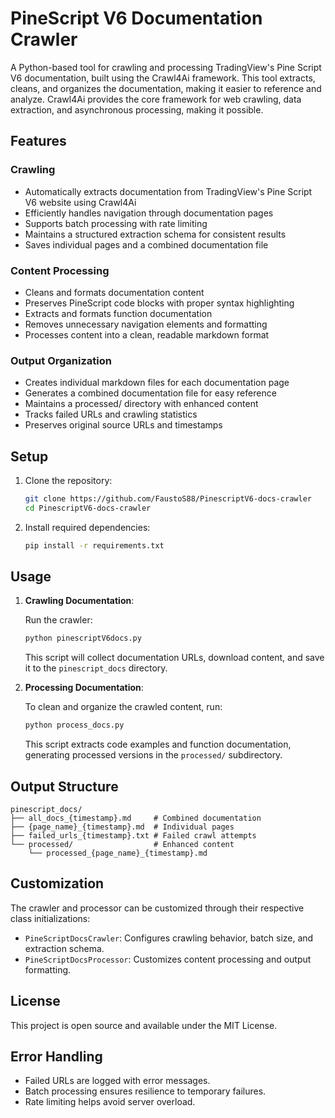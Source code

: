 # PineScript V6 Documentation Crawler

A Python-based tool for crawling and processing TradingView's Pine Script V6 documentation, built using the Crawl4Ai framework. This tool extracts, cleans, and organizes the documentation, making it easier to reference and analyze. Crawl4Ai provides the core framework for web crawling, data extraction, and asynchronous processing, making it possible.

## Features

### Crawling
- Automatically extracts documentation from TradingView's Pine Script V6 website using Crawl4Ai
- Efficiently handles navigation through documentation pages
- Supports batch processing with rate limiting
- Maintains a structured extraction schema for consistent results
- Saves individual pages and a combined documentation file

### Content Processing
- Cleans and formats documentation content
- Preserves PineScript code blocks with proper syntax highlighting
- Extracts and formats function documentation
- Removes unnecessary navigation elements and formatting
- Processes content into a clean, readable markdown format

### Output Organization
- Creates individual markdown files for each documentation page
- Generates a combined documentation file for easy reference
- Maintains a processed/ directory with enhanced content
- Tracks failed URLs and crawling statistics
- Preserves original source URLs and timestamps

## Setup

1. Clone the repository:
   ```bash
   git clone https://github.com/FaustoS88/PinescriptV6-docs-crawler
   cd PinescriptV6-docs-crawler
   ```

2. Install required dependencies:
   ```bash
   pip install -r requirements.txt
   ```

## Usage

1.  **Crawling Documentation**:

    Run the crawler:
    ```bash
    python pinescriptV6docs.py
    ```
    This script will collect documentation URLs, download content, and save it to the `pinescript_docs` directory.

2.  **Processing Documentation**:

    To clean and organize the crawled content, run:
    ```bash
    python process_docs.py
    ```
    This script extracts code examples and function documentation, generating processed versions in the `processed/` subdirectory.

## Output Structure

```
pinescript_docs/
├── all_docs_{timestamp}.md     # Combined documentation
├── {page_name}_{timestamp}.md  # Individual pages
├── failed_urls_{timestamp}.txt # Failed crawl attempts
└── processed/                  # Enhanced content
    └── processed_{page_name}_{timestamp}.md
```

## Customization

The crawler and processor can be customized through their respective class initializations:

-   `PineScriptDocsCrawler`: Configures crawling behavior, batch size, and extraction schema.
-   `PineScriptDocsProcessor`: Customizes content processing and output formatting.

## License

This project is open source and available under the MIT License.

## Error Handling

-   Failed URLs are logged with error messages.
-   Batch processing ensures resilience to temporary failures.
-   Rate limiting helps avoid server overload.
